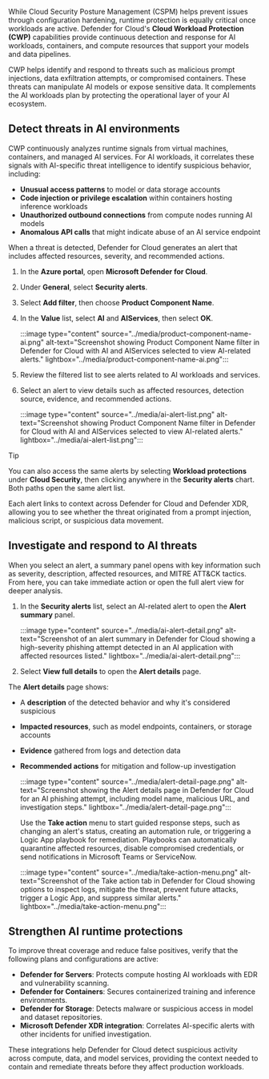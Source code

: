 While Cloud Security Posture Management (CSPM) helps prevent issues through configuration hardening, runtime protection is equally critical once workloads are active. Defender for Cloud's **Cloud Workload Protection (CWP)** capabilities provide continuous detection and response for AI workloads, containers, and compute resources that support your models and data pipelines.

CWP helps identify and respond to threats such as malicious prompt injections, data exfiltration attempts, or compromised containers. These threats can manipulate AI models or expose sensitive data. It complements the AI workloads plan by protecting the operational layer of your AI ecosystem.

## Detect threats in AI environments

CWP continuously analyzes runtime signals from virtual machines, containers, and managed AI services. For AI workloads, it correlates these signals with AI-specific threat intelligence to identify suspicious behavior, including:

- **Unusual access patterns** to model or data storage accounts
- **Code injection or privilege escalation** within containers hosting inference workloads
- **Unauthorized outbound connections** from compute nodes running AI models
- **Anomalous API calls** that might indicate abuse of an AI service endpoint

When a threat is detected, Defender for Cloud generates an alert that includes affected resources, severity, and recommended actions.

1. In the **Azure portal**, open **Microsoft Defender for Cloud**.
1. Under **General**, select **Security alerts**.
1. Select **Add filter**, then choose **Product Component Name**.
1. In the **Value** list, select **AI** and **AIServices**, then select **OK**.

   :::image type="content" source="../media/product-component-name-ai.png" alt-text="Screenshot showing Product Component Name filter in Defender for Cloud with AI and AIServices selected to view AI-related alerts." lightbox="../media/product-component-name-ai.png":::

1. Review the filtered list to see alerts related to AI workloads and services.
1. Select an alert to view details such as affected resources, detection source, evidence, and recommended actions.

   :::image type="content" source="../media/ai-alert-list.png" alt-text="Screenshot showing Product Component Name filter in Defender for Cloud with AI and AIServices selected to view AI-related alerts." lightbox="../media/ai-alert-list.png":::

> [!TIP]
> You can also access the same alerts by selecting **Workload protections** under **Cloud Security**, then clicking anywhere in the **Security alerts** chart. Both paths open the same alert list.

Each alert links to context across Defender for Cloud and Defender XDR, allowing you to see whether the threat originated from a prompt injection, malicious script, or suspicious data movement.

## Investigate and respond to AI threats

When you select an alert, a summary panel opens with key information such as severity, description, affected resources, and MITRE ATT&CK tactics. From here, you can take immediate action or open the full alert view for deeper analysis.

1. In the **Security alerts** list, select an AI-related alert to open the **Alert summary** panel.

   :::image type="content" source="../media/ai-alert-detail.png" alt-text="Screenshot of an alert summary in Defender for Cloud showing a high-severity phishing attempt detected in an AI application with affected resources listed." lightbox="../media/ai-alert-detail.png":::

1. Select **View full details** to open the **Alert details** page.

The **Alert details** page shows:

- A **description** of the detected behavior and why it's considered suspicious
- **Impacted resources**, such as model endpoints, containers, or storage accounts
- **Evidence** gathered from logs and detection data
- **Recommended actions** for mitigation and follow-up investigation

   :::image type="content" source="../media/alert-detail-page.png" alt-text="Screenshot showing the Alert details page in Defender for Cloud for an AI phishing attempt, including model name, malicious URL, and investigation steps." lightbox="../media/alert-detail-page.png":::

   Use the **Take action** menu to start guided response steps, such as changing an alert's status, creating an automation rule, or triggering a Logic App playbook for remediation. Playbooks can automatically quarantine affected resources, disable compromised credentials, or send notifications in Microsoft Teams or ServiceNow.

   :::image type="content" source="../media/take-action-menu.png" alt-text="Screenshot of the Take action tab in Defender for Cloud showing options to inspect logs, mitigate the threat, prevent future attacks, trigger a Logic App, and suppress similar alerts." lightbox="../media/take-action-menu.png":::

## Strengthen AI runtime protections

To improve threat coverage and reduce false positives, verify that the following plans and configurations are active:

- **Defender for Servers**: Protects compute hosting AI workloads with EDR and vulnerability scanning.
- **Defender for Containers**: Secures containerized training and inference environments.
- **Defender for Storage**: Detects malware or suspicious access in model and dataset repositories.
- **Microsoft Defender XDR integration**: Correlates AI-specific alerts with other incidents for unified investigation.

These integrations help Defender for Cloud detect suspicious activity across compute, data, and model services, providing the context needed to contain and remediate threats before they affect production workloads.

